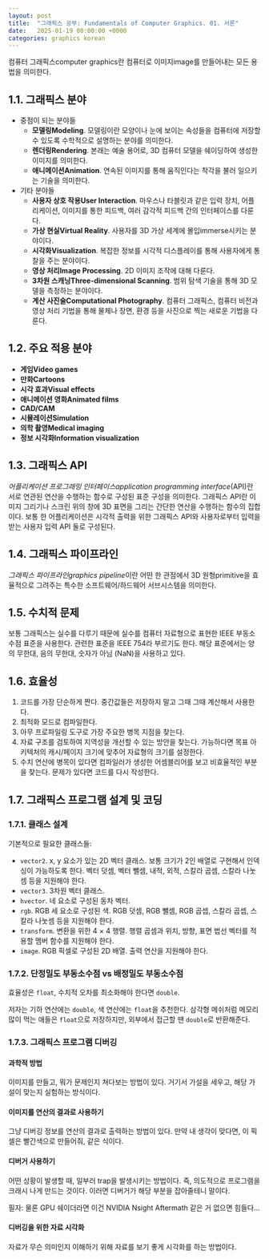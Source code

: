 ```yaml
---
layout: post
title:  "그래픽스 공부: Fundamentals of Computer Graphics. 01. 서론"
date:   2025-01-19 00:00:00 +0000
categories: graphics korean
---
```


컴퓨터 그래픽스computer graphics란 컴퓨터로 이미지image를 만들어내는 모든 용법을 의미한다.

## 1.1. 그래픽스 분야

* 중점이 되는 분야들
  * **모델링Modeling**. 모델링이란 모양이나 눈에 보이는 속성들을 컴퓨터에 저장할 수 있도록 수학적으로 설명하는 분야를 의미한다.
  * **렌더링Rendering**. 본래는 예술 용어로, 3D 컴퓨터 모델을 쉐이딩하여 생성한 이미지를 의미한다.
  * **애니메이션Animation**. 연속된 이미지를 통해 움직인다는 착각을 불러 일으키는 기술을 의미한다.
* 기타 분야들
  * **사용자 상호 작용User Interaction**. 마우스나 타블릿과 같은 입력 장치, 어플리케이션, 이미지를 통한 피드백, 여러 감각적 피드백 간의 인터페이스를 다룬다.
  * **가상 현실Virtual Reality**. 사용자를 3D 가상 세계에 몰입immerse시키는 분야이다.
  * **시각화Visualization**. 복잡한 정보를 시각적 디스플레이를 통해 사용자에게 통찰을 주는 분야이다.
  * **영상 처리Image Processing**. 2D 이미지 조작에 대해 다룬다.
  * **3차원 스캐닝Three-dimensional Scanning**. 범위 탐색 기술을 통해 3D 모델을 측정하는 분야이다.
  * **계산 사진술Computational Photography**. 컴퓨터 그래픽스, 컴퓨터 비전과 영상 처리 기법을 통해 물체나 장면, 환경 등을 사진으로 찍는 새로운 기법을 다룬다.

## 1.2. 주요 적용 분야

* **게임Video games**
* **만화Cartoons**
* **시각 효과Visual effects**
* **애니메이션 영화Animated films**
* **CAD/CAM**
* **시뮬레이션Simulation**
* **의학 촬영Medical imaging**
* **정보 시각화Information visualization**

## 1.3. 그래픽스 API

*어플리케이션 프로그래밍 인터페이스application programming interface*(API)란 서로 연관된 연산을 수행하는 함수로 구성된 표준 구성을 의미한다. 그래픽스 API란 이미지 그리기나 스크린 위의 창에 3D 표면을 그리는 간단한 연산을 수행하는 함수의 집합이다. 보통 한 어플리케이션은 시각적 출력을 위한 그래픽스 API와 사용자로부터 입력을 받는 사용자 입력 API 둘로 구성된다.

## 1.4. 그래픽스 파이프라인

*그래픽스 파이프라인graphics pipeline*이란 어떤 한 관점에서 3D 원형primitive을 효율적으로 그려주는 특수한 소프트웨어/하드웨어 서브시스템을 의미한다.

## 1.5. 수치적 문제

보통 그래픽스는 실수를 다루기 때문에 실수를 컴퓨터 자료형으로 표현한 IEEE 부동소수점 표준을 사용한다. 관련한 표준을 IEEE 754라 부르기도 한다. 해당 표준에서는 양의 무한대, 음의 무한대, 숫자가 아님 (NaN)을 사용하고 있다.

## 1.6. 효율성

1. 코드를 가장 단순하게 짠다. 중간값들은 저장하지 말고 그때 그때 계산해서 사용한다.
2. 최적화 모드로 컴파일한다.
3. 아무 프로파일링 도구로 가장 주요한 병목 지점을 찾는다.
4. 자료 구조를 검토하여 지역성을 개선할 수 있는 방안을 찾는다. 가능하다면 목표 아키텍처의 캐시/페이지 크기에 맞추어 자료형의 크기를 설정한다.
5. 수치 연산에 병목이 있다면 컴파일러가 생성한 어셈블리어를 보고 비효율적인 부분을 찾는다. 문제가 있다면 코드를 다시 작성한다.

## 1.7. 그래픽스 프로그램 설계 및 코딩

### 1.7.1. 클래스 설계

기본적으로 필요한 클래스들:

* `vector2`. x, y 요소가 있는 2D 벡터 클래스. 보통 크기가 2인 배열로 구현해서 인덱싱이 가능하도록 한다. 벡터 덧셈, 벡터 뺄셈, 내적, 외적, 스칼라 곱셈, 스칼라 나눗셈 등을 지원해야 한다.
* `vector3`. 3차원 벡터 클래스.
* `hvector`. 네 요소로 구성된 동차 벡터.
* `rgb`. RGB 세 요소로 구성된 색. RGB 덧셈, RGB 뺄셈, RGB 곱셉, 스칼라 곱셉, 스칼라 나눗셈 등을 지원해야 한다.
* `transform`. 변환을 위한 4 &times; 4 행렬. 행렬 곱셈과 위치, 방향, 표면 법선 벡터를 적용할 멤버 함수를 지원해야 한다.
* `image`. RGB 픽셀로 구성된 2D 배열. 출력 연산을 지원해야 한다.

### 1.7.2. 단정밀도 부동소수점 vs 배정밀도 부동소수점

효율성은 `float`, 수치적 오차를 최소화해야 한다면 `double`.

저자는 기하 연산에는 `double`, 색 연산에는 `float`을 추천한다. 삼각형 메쉬처럼 메모리 많이 먹는 애들은 `float`으로 저장하지만, 외부에서 접근할 땐 `double`로 반환해준다.

### 1.7.3. 그래픽스 프로그램 디버깅

#### 과학적 방법

이미지를 만들고, 뭐가 문제인지 쳐다보는 방법이 있다. 거기서 가설을 세우고, 해당 가설이 맞는지 실험하는 방식이다.

#### 이미지를 연산의 결과로 사용하기

그냥 디버깅 정보를 연산의 결과로 출력하는 방법이 있다. 만약 내 생각이 맞다면, 이 픽셀은 빨간색으로 만들어줘, 같은 식이다.

#### 디버거 사용하기

어떤 상황이 발생할 때, 일부러 trap을 발생시키는 방법이다. 즉, 의도적으로 프로그램을 크래시 나게 만드는 것이다. 이러면 디버거가 해당 부분을 잡아줄테니 말이다.

필자: 물론 GPU 쉐이더라면 이건 NVIDIA Nsight Aftermath 같은 거 없으면 힘들다...

#### 디버깅을 위한 자료 시각화

자료가 무슨 의미인지 이해하기 위해 자료를 보기 좋게 시각화를 하는 방법이다.
